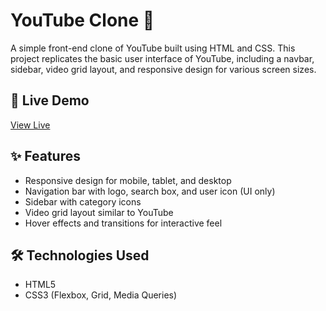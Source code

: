 # YouTube Clone 🎥

A simple front-end clone of YouTube built using HTML and CSS. This project replicates the basic user interface of YouTube, including a navbar, sidebar, video grid layout, and responsive design for various screen sizes.

## 🔗 Live Demo

[View Live](https://shleshitha.github.io/YouTube-Clone/)  

## ✨ Features

- Responsive design for mobile, tablet, and desktop
- Navigation bar with logo, search box, and user icon (UI only)
- Sidebar with category icons
- Video grid layout similar to YouTube
- Hover effects and transitions for interactive feel

## 🛠 Technologies Used

- HTML5
- CSS3 (Flexbox, Grid, Media Queries)

